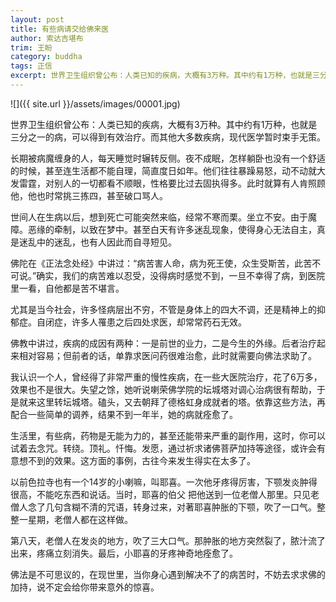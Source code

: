```yaml
---
layout: post
title: 有些病请交给佛来医
author: 索达吉堪布
trim: 王盼
category: buddha
tags: 正信
excerpt: 世界卫生组织曾公布：人类已知的疾病，大概有3万种。其中约有1万种，也就是三分之一的病，可以得到有效治疗。而其他大多数疾病，现代医学暂时束手无策。
---
```


![]({{ site.url }}/assets/images/00001.jpg)

世界卫生组织曾公布：人类已知的疾病，大概有3万种。其中约有1万种，也就是三分之一的病，可以得到有效治疗。而其他大多数疾病，现代医学暂时束手无策。

长期被病魔缠身的人，每天睡觉时辗转反侧。夜不成眠，怎样躺卧也没有一个舒适的时候，甚至连生活都不能自理，简直度日如年。他们往往暴躁易怒，动不动就大发雷霆，对别人的一切都看不顺眼，性格要比过去固执得多。此时就算有人肯照顾他，他也时常挑三拣四，甚至破口骂人。

世间人在生病以后，想到死亡可能突然来临，经常不寒而栗。坐立不安。由于魔障。恶缘的牵制，以致在梦中。甚至白天有许多迷乱现象，使得身心无法自主，真是迷乱中的迷乱，也有人因此而自寻短见。

佛陀在《正法念处经》中讲过：“病苦害人命，病为死王使，众生受斯苦，此苦不可说。”确实，我们的病苦难以忍受，没得病时感觉不到，一旦不幸得了病，到医院里一看，自他都是苦不堪言。

尤其是当今社会，许多怪病层出不穷，不管是身体上的四大不调，还是精神上的抑郁症。自闭症，许多人罹患之后四处求医，却常常药石无效。

佛教中讲过，疾病的成因有两种：一是前世的业力，二是今生的外缘。后者治疗起来相对容易；但前者的话，单靠求医问药很难治愈，此时就需要向佛法求助了。

我认识一个人，曾经得了非常严重的慢性疾病，在一些大医院治疗，花了6万多，效果也不是很大。失望之馀，她听说喇荣佛学院的坛城塔对调心治病很有帮助，于是就来这里转坛城塔。磕头，又去朝拜了德格虹身成就者的塔。依靠这些方法，再配合一些简单的调养，结果不到一年半，她的病就痊愈了。

生活里，有些病，药物是无能为力的，甚至还能带来严重的副作用，这时，你可以试着去念咒。转绕。顶礼。忏悔。发愿，通过祈求诸佛菩萨加持等途径，或许会有意想不到的效果。这方面的事例，古往今来发生得实在太多了。

以前色拉寺也有一个14岁的小喇嘛，叫耶喜。一次他牙疼得厉害，下颚发炎肿得很高，不能吃东西和说话。当时，耶喜的伯父 把他送到一位老僧人那里。只见老僧人念了几句含糊不清的咒语，转身过来，对著耶喜肿胀的下颚，吹了一口气。整整一星期，老僧人都在这样做。

第八天，老僧人在发炎的地方，吹了三大口气。那肿胀的地方突然裂了，脓汁流了出来，疼痛立刻消失。最后，小耶喜的牙疼神奇地痊愈了。

佛法是不可思议的，在现世里，当你身心遇到解决不了的病苦时，不妨去求求佛的加持，说不定会给你带来意外的惊喜。
